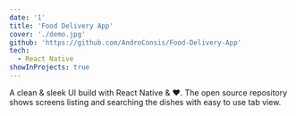 ```yaml
---
date: '1'
title: 'Food Delivery App'
cover: './demo.jpg'
github: 'https://github.com/AndroConsis/Food-Delivery-App'
tech:
  - React Native
showInProjects: true
---
```


A clean & sleek UI build with React Native & ❤️. The open source repository shows screens listing and searching the dishes with easy to use tab view.
